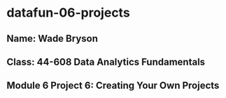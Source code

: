 # datafun-06-projects

## Name: Wade Bryson
## Class: 44-608 Data Analytics Fundamentals
## Module 6 Project 6: Creating Your Own Projects
